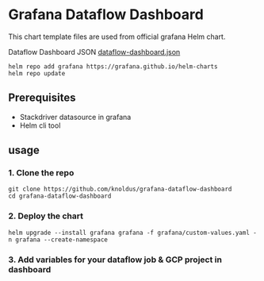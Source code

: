 # Grafana Dataflow Dashboard

This chart template files are used from official grafana Helm chart.

Dataflow Dashboard JSON [dataflow-dashboard.json](./grafana/dashboards/dataflow-dashboard.json)

```
helm repo add grafana https://grafana.github.io/helm-charts
helm repo update 
```

## Prerequisites

- Stackdriver datasource in grafana
- Helm cli tool

## usage

### 1. Clone the repo

```
git clone https://github.com/knoldus/grafana-dataflow-dashboard
cd grafana-dataflow-dashboard
```

### 2. Deploy the chart

```
helm upgrade --install grafana grafana -f grafana/custom-values.yaml -n grafana --create-namespace
```

### 3. Add variables for your dataflow job & GCP project in dashboard